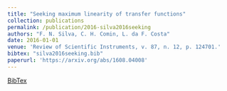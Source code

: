 ```yaml
---
title: "Seeking maximum linearity of transfer functions"
collection: publications
permalink: /publication/2016-silva2016seeking
authors: "F. N. Silva, C. H. Comin, L. da F. Costa"
date: 2016-01-01
venue: 'Review of Scientific Instruments, v. 87, n. 12, p. 124701.'
bibtex: "silva2016seeking.bib"
paperurl: 'https://arxiv.org/abs/1608.04008'
---
```

[BibTex](http://filipinascimento.github.io/files/bibtex/silva2016seeking.bib)
